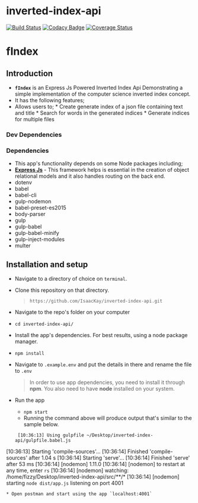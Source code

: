 # inverted-index-api
[![Build Status](https://travis-ci.org/IsaacKay/inverted-index-api.svg?branch=master)](https://travis-ci.org/IsaacKay/inverted-index-api) [![Codacy Badge](https://api.codacy.com/project/badge/Grade/751c6e224ed44d53bf3d295399f33073)](https://www.codacy.com/app/IsaacKay/inverted-index-api?utm_source=github.com&amp;utm_medium=referral&amp;utm_content=IsaacKay/inverted-index-api&amp;utm_campaign=Badge_Grade) [![Coverage Status](https://coveralls.io/repos/github/IsaacKay/inverted-index-api/badge.svg?branch=fixes)](https://coveralls.io/github/IsaacKay/inverted-index-api?branch=fixes)

# fIndex

## Introduction
*  **`fIndex`** is an Express Js Powered Inverted Index Api Demonstrating a simple implementation of the computer science inverted index concept. 
*  It has the following features;
  *  Allows users to;
    *  Create generate index of a json file containing text and title
    *  Search for words in the generated indices
    *  Generate indices for multiple files

### Dev Dependencies

### Dependencies
*  This app's functionality depends on some Node packages including;
  *  **[Express Js](https://www.djangoproject.com/)** - This framework helps is essential in the creation of  object relational models and it also handles routing on the back end.
  * dotenv
  * babel
  * babel-cli
  * gulp-nodemon
  * babel-preset-es2015
  *  body-parser
  * gulp
  * gulp-babel
  * gulp-babel-minify
  * gulp-inject-modules
  * multer


## Installation and setup
*  Navigate to a directory of choice on `terminal`.
*  Clone this repository on that directory.
    >`https://github.com/IsaacKay/inverted-index-api.git`

*  Navigate to the repo's folder on your computer
  *  `cd inverted-index-api/`
*  Install the app's dependencies. For best results, using a node package manager.
  *  `npm install`
*  Navigate to `.example.env` and put the details in there and rename the file to `.env`

    >In order to use app dependencies, you need to install it through **npm**. You also need to have **node** installed on your system.

* Run the app
  *  `npm start`
  *  Running the command above will produce output that's similar to the sample below.

  ```
   [10:36:13] Using gulpfile ~/Desktop/inverted-index-api/gulpfile.babel.js
[10:36:13] Starting 'compile-sources'...
[10:36:14] Finished 'compile-sources' after 1.04 s
[10:36:14] Starting 'serve'...
[10:36:14] Finished 'serve' after 53 ms
[10:36:14] [nodemon] 1.11.0
[10:36:14] [nodemon] to restart at any time, enter `rs`
[10:36:14] [nodemon] watching: /home/fizzy/Desktop/inverted-index-api/src/**/*
[10:36:14] [nodemon] starting `node dist/app.js`
listening on port 4001


  ```
  * Open postman and start using the app `localhost:4001`


